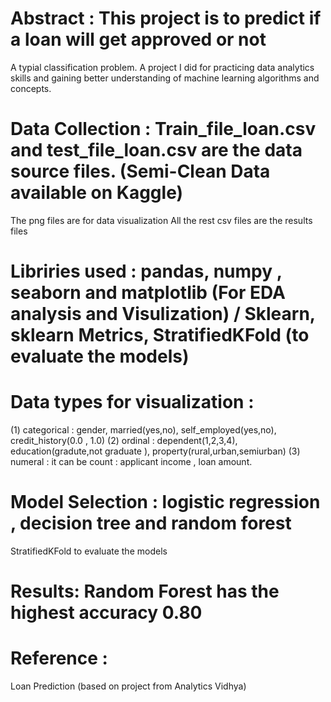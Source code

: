 # Abstract : This project is to predict if a loan will get approved or not
A typial classification problem. A project I did for practicing data analytics skills and gaining better understanding of machine learning algorithms and concepts.

# Data Collection : Train_file_loan.csv and test_file_loan.csv are the data source files. (Semi-Clean Data available on Kaggle)
The png files are for data visualization All the rest csv files are the results files

# Libriries used : pandas, numpy , seaborn and matplotlib (For EDA analysis and Visulization) / Sklearn, sklearn Metrics, StratifiedKFold (to evaluate the models)  

# Data types for visualization :
(1) categorical : gender, married(yes,no), self_employed(yes,no), credit_history(0.0 , 1.0) (2) ordinal : dependent(1,2,3,4), education(gradute,not graduate ), property(rural,urban,semiurban) (3) numeral : it can be count : applicant income , loan amount.




# Model Selection : logistic regression , decision tree and random forest
StratifiedKFold to evaluate the models

# Results: Random Forest has the highest accuracy 0.80

# Reference : 
Loan Prediction (based on project from Analytics Vidhya)
